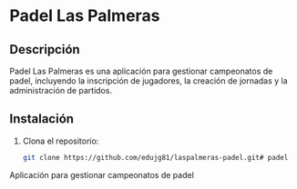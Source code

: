 # Padel Las Palmeras

## Descripción
Padel Las Palmeras es una aplicación para gestionar campeonatos de padel, incluyendo la inscripción de jugadores, la creación de jornadas y la administración de partidos.

## Instalación
1. Clona el repositorio:
   ```bash
   git clone https://github.com/edujg81/laspalmeras-padel.git# padel
Aplicación para gestionar campeonatos de padel
